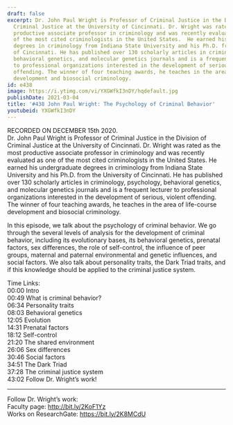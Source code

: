 ```yaml
---
draft: false
excerpt: Dr. John Paul Wright is Professor of Criminal Justice in the Division of
  Criminal Justice at the University of Cincinnati. Dr. Wright was rated as the most
  productive associate professor in criminology and was recently evaluated as one
  of the most cited criminologists in the United States.  He earned his undergraduate
  degrees in criminology from Indiana State University and his Ph.D. from the University
  of Cincinnati. He has published over 130 scholarly articles in criminology, psychology,
  behavioral genetics, and molecular genetics journals and is a frequent lecturer
  to professional organizations interested in the development of serious, violent
  offending. The winner of four teaching awards, he teaches in the area of life-course
  development and biosocial criminology.
id: e438
image: https://i.ytimg.com/vi/YXGWfkI3nDY/hqdefault.jpg
publishDate: 2021-03-04
title: '#438 John Paul Wright: The Psychology of Criminal Behavior'
youtubeid: YXGWfkI3nDY
---
```

RECORDED ON DECEMBER 15th 2020.  
Dr. John Paul Wright is Professor of Criminal Justice in the Division of Criminal Justice at the University of Cincinnati. Dr. Wright was rated as the most productive associate professor in criminology and was recently evaluated as one of the most cited criminologists in the United States.  He earned his undergraduate degrees in criminology from Indiana State University and his Ph.D. from the University of Cincinnati. He has published over 130 scholarly articles in criminology, psychology, behavioral genetics, and molecular genetics journals and is a frequent lecturer to professional organizations interested in the development of serious, violent offending. The winner of four teaching awards, he teaches in the area of life-course development and biosocial criminology.

In this episode, we talk about the psychology of criminal behavior. We go through the several levels of analysis for the development of criminal behavior, including its evolutionary bases, its behavioral genetics, prenatal factors, sex differences, the role of self-control, the influence of peer groups, maternal and paternal environmental and genetic influences, and social factors. We also talk about personality traits, the Dark Triad traits, and if this knowledge should be applied to the criminal justice system.

Time Links:  
00:00 Intro  
00:49  What is criminal behavior?  
06:34  Personality traits  
08:03  Behavioral genetics  
12:05  Evolution  
14:31  Prenatal factors  
18:12  Self-control  
21:20  The shared environment  
26:06  Sex differences  
30:46  Social factors  
34:51  The Dark Triad  
37:28  The criminal justice system  
43:02  Follow Dr. Wright’s work!

---

Follow Dr. Wright’s work:  
Faculty page: http://bit.ly/2KoF1Yz  
Works on ResearchGate: https://bit.ly/2K8MCdU
